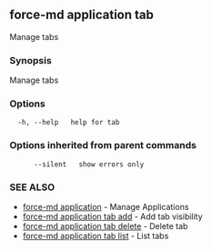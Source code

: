## force-md application tab

Manage tabs

### Synopsis

Manage tabs

### Options

```
  -h, --help   help for tab
```

### Options inherited from parent commands

```
      --silent   show errors only
```

### SEE ALSO

* [force-md application](force-md_application.md)	 - Manage Applications
* [force-md application tab add](force-md_application_tab_add.md)	 - Add tab visibility
* [force-md application tab delete](force-md_application_tab_delete.md)	 - Delete tab
* [force-md application tab list](force-md_application_tab_list.md)	 - List tabs

